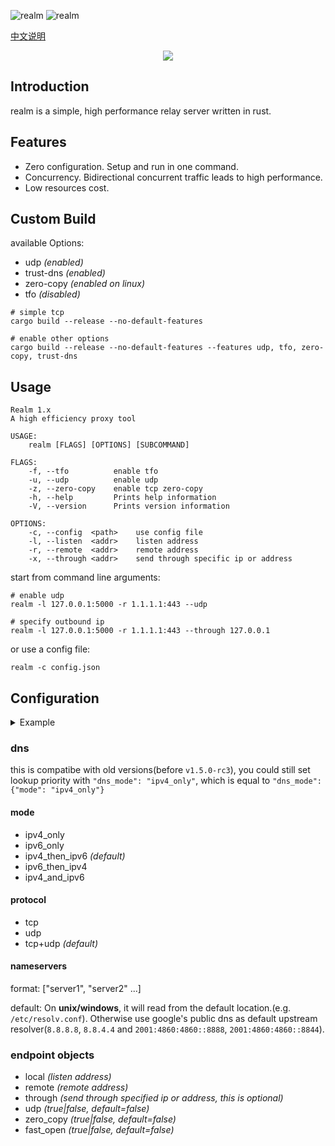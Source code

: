 ![realm](https://github.com/zephyrchien/realm/workflows/ci/badge.svg)
![realm](https://github.com/zephyrchien/realm/workflows/release/badge.svg)

[中文说明](https://zhb.me/realm)

<p align="center"><img src="https://raw.githubusercontent.com/zhboner/realm/master/realm.png"/></p>

## Introduction

realm is a simple, high performance relay server written in rust.

## Features
- Zero configuration. Setup and run in one command.
- Concurrency. Bidirectional concurrent traffic leads to high performance.
- Low resources cost.

## Custom Build
available Options:
- udp *(enabled)*
- trust-dns *(enabled)*
- zero-copy *(enabled on linux)*
- tfo *(disabled)*

```shell
# simple tcp
cargo build --release --no-default-features

# enable other options
cargo build --release --no-default-features --features udp, tfo, zero-copy, trust-dns
```

## Usage
```shell
Realm 1.x
A high efficiency proxy tool

USAGE:
    realm [FLAGS] [OPTIONS] [SUBCOMMAND]

FLAGS:
    -f, --tfo          enable tfo
    -u, --udp          enable udp
    -z, --zero-copy    enable tcp zero-copy
	-h, --help         Prints help information
	-V, --version      Prints version information

OPTIONS:
    -c, --config  <path>    use config file
    -l, --listen  <addr>    listen address
    -r, --remote  <addr>    remote address
    -x, --through <addr>    send through specific ip or address
```

start from command line arguments:
```shell
# enable udp
realm -l 127.0.0.1:5000 -r 1.1.1.1:443 --udp

# specify outbound ip
realm -l 127.0.0.1:5000 -r 1.1.1.1:443 --through 127.0.0.1
```

or use a config file:
```shell
realm -c config.json
```

## Configuration

<details>
<summary>Example</summary>
<pre>
<code>{
	"dns_mode": {
		"mode": "ipv4_only",
		"protocol": "tcp+udp",
		"nameservers": ["8.8.8.8", "8.8.4.4"]
	},
	"endpoints": [
		{
			"local": "0.0.0.0:5000",
			"remote": "1.1.1.1:443"
		},
		{
			"local": "0.0.0.0:10000",
			"remote": "www.google.com:443",
			"udp": true,
			"fast_open": true,
			"zero_copy": true
		},
		{
			"local": "0.0.0.0:15000",
			"remote": "www.microsoft.com:443",
			"through": "127.0.0.1"
		}
	]
}</code>
</pre>
</details>

### dns
this is compatibe with old versions(before `v1.5.0-rc3`), you could still set lookup priority with `"dns_mode": "ipv4_only"`, which is equal to `"dns_mode": {"mode": "ipv4_only"}`

#### mode
- ipv4_only
- ipv6_only
- ipv4_then_ipv6 *(default)*
- ipv6_then_ipv4
- ipv4_and_ipv6

#### protocol
- tcp
- udp
- tcp+udp *(default)*

#### nameservers
format: ["server1", "server2" ...]

default:
On **unix/windows**, it will read from the default location.(e.g. `/etc/resolv.conf`). Otherwise use google's public dns as default upstream resolver(`8.8.8.8`, `8.8.4.4` and `2001:4860:4860::8888`, `2001:4860:4860::8844`).

### endpoint objects
- local *(listen address)*
- remote *(remote address)*
- through *(send through specified ip or address, this is optional)*
- udp *(true|false, default=false)*
- zero_copy *(true|false, default=false)*
- fast_open *(true|false, default=false)*